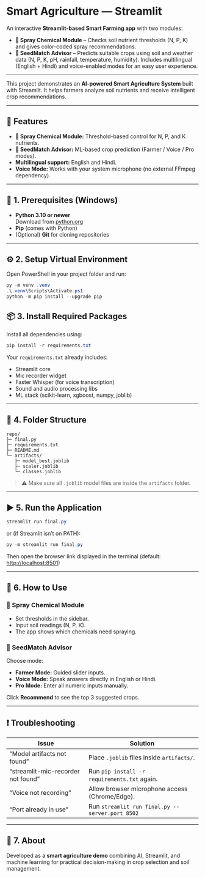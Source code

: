 # Smart Agriculture — Streamlit 
An interactive **Streamlit-based Smart Farming app** with two modules:

* **🧪 Spray Chemical Module** – Checks soil nutrient thresholds (N, P, K) and gives color-coded spray recommendations.
* **🌱 SeedMatch Advisor** – Predicts suitable crops using soil and weather data (N, P, K, pH, rainfall, temperature, humidity).
  Includes multilingual (English + Hindi) and voice-enabled modes for an easy user experience.

---

This project demonstrates an **AI-powered Smart Agriculture System** built with Streamlit.
It helps farmers analyze soil nutrients and receive intelligent crop recommendations.

---

## 🌾 Features
- **🧪 Spray Chemical Module:** Threshold-based control for N, P, and K nutrients.
- **🌱 SeedMatch Advisor:** ML-based crop prediction (Farmer / Voice / Pro modes).
- **Multilingual support:** English and Hindi.
- **Voice Mode:** Works with your system microphone (no external FFmpeg dependency).

---

## 🧱 1. Prerequisites (Windows)

- **Python 3.10 or newer**  
  Download from [python.org](https://www.python.org/downloads/)
- **Pip** (comes with Python)
- (Optional) **Git** for cloning repositories

---

## ⚙️ 2. Setup Virtual Environment

Open PowerShell in your project folder and run:
```powershell
py -m venv .venv
.\.venv\Scripts\Activate.ps1
python -m pip install --upgrade pip
````

## 📦 3. Install Required Packages

Install all dependencies using:

```powershell
pip install -r requirements.txt
```

Your `requirements.txt` already includes:

* Streamlit core
* Mic recorder widget
* Faster Whisper (for voice transcription)
* Sound and audio processing libs
* ML stack (scikit-learn, xgboost, numpy, joblib)

---

## 📁 4. Folder Structure

```
repo/
├─ final.py
├─ requirements.txt
├─ README.md
└─ artifacts/
   ├─ model_best.joblib
   ├─ scaler.joblib
   └─ classes.joblib
```

> ⚠️ Make sure all `.joblib` model files are inside the `artifacts` folder.

---

## ▶️ 5. Run the Application

```powershell
streamlit run final.py
```

or (if Streamlit isn’t on PATH):

```powershell
py -m streamlit run final.py
```

Then open the browser link displayed in the terminal
(default: [http://localhost:8501](http://localhost:8501))

---

## 🧠 6. How to Use

### 🧪 Spray Chemical Module

* Set thresholds in the sidebar.
* Input soil readings (N, P, K).
* The app shows which chemicals need spraying.

### 🌱 SeedMatch Advisor

Choose mode:

* **Farmer Mode:** Guided slider inputs.
* **Voice Mode:** Speak answers directly in English or Hindi.
* **Pro Mode:** Enter all numeric inputs manually.

Click **Recommend** to see the top 3 suggested crops.

---

## ❗ Troubleshooting

| Issue                              | Solution                                        |
| ---------------------------------- | ----------------------------------------------- |
| “Model artifacts not found”        | Place `.joblib` files inside `artifacts/`.      |
| “streamlit-mic-recorder not found” | Run `pip install -r requirements.txt` again.    |
| “Voice not recording”              | Allow browser microphone access (Chrome/Edge).  |
| “Port already in use”              | Run `streamlit run final.py --server.port 8502` |

---

## 🧩 7. About

Developed as a **smart agriculture demo** combining AI, Streamlit, and machine learning
for practical decision-making in crop selection and soil management.


